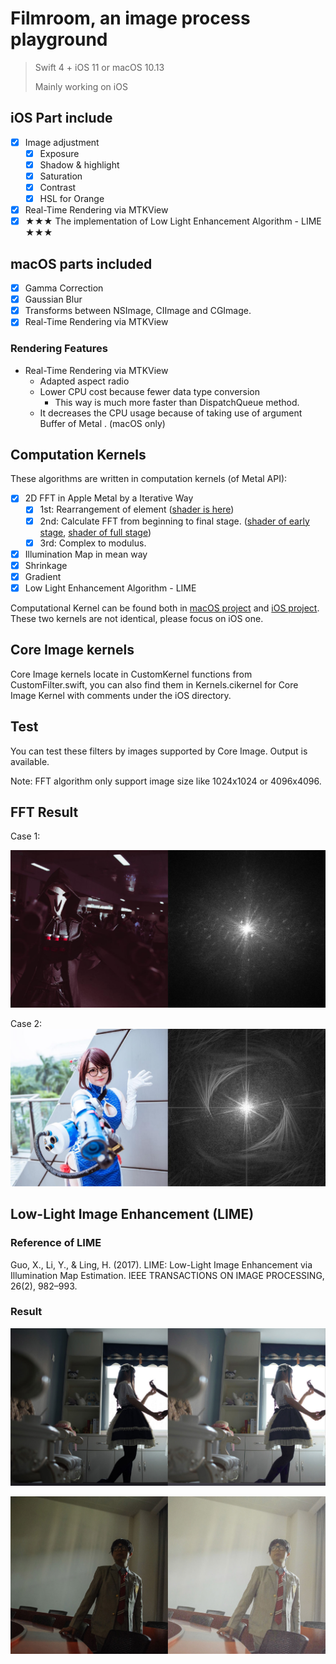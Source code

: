 # Filmroom, an image process playground

> 
> Swift 4 + iOS 11 or macOS 10.13
> 
> Mainly working on iOS


## iOS Part include

- [x] Image adjustment
	- [x] Exposure
	- [x] Shadow & highlight
	- [x] Saturation
	- [x] Contrast
	- [x] HSL for Orange
- [x] Real-Time Rendering via MTKView
- [x] ★★★ The implementation of Low Light Enhancement Algorithm - LIME ★★★ 

## macOS parts included

- [x] Gamma Correction
- [x] Gaussian Blur
- [x] Transforms between NSImage, CIImage and CGImage.
- [x] Real-Time Rendering via MTKView

### Rendering Features

- Real-Time Rendering via MTKView
	- Adapted aspect radio
	- Lower CPU cost because fewer data type conversion
		- This way is much more faster than DispatchQueue method.
	- It decreases the CPU usage because of taking use of argument Buffer of Metal . (macOS only)

## Computation Kernels

These algorithms are written in computation kernels (of Metal API):

- [x] 2D FFT in Apple Metal by a Iterative Way
	- [x] 1st: Rearrangement of element ([shader is here](https://github.com/UncleJerry/Filmroom/blob/master/iOS/Filmroom/Filters/ComputeKernel.metal#L21-L57))
	- [x] 2nd: Calculate FFT from beginning to final stage. ([shader of early stage](https://github.com/UncleJerry/Filmroom/blob/master/iOS/Filmroom/Filters/ComputeKernel.metal#L93), [shader of full stage](https://github.com/UncleJerry/Filmroom/blob/master/iOS/Filmroom/Filters/ComputeKernel.metal#L132))
	- [x] 3rd: Complex to modulus.
- [x] Illumination Map in mean way
- [x] Shrinkage
- [x] Gradient
- [x] Low Light Enhancement Algorithm - LIME

Computational Kernel can be found both in [macOS project](/macOS/Filmroom%20for%20Mac/Filters/ComputeKernel.metal) and [iOS project](iOS/Filmroom/Filters/ComputeKernel.metal). These two kernels are not identical, please focus on iOS one.

## Core Image kernels

Core Image kernels locate in CustomKernel functions from CustomFilter.swift, you can also find them in Kernels.cikernel for Core Image Kernel with comments under the iOS directory. 

## Test

You can test these filters by images supported by Core Image. Output is available.

Note: FFT algorithm only support image size like 1024x1024 or 4096x4096.

## FFT Result

Case 1:

![FFTcase1](/TestingCase/FFTcase1.jpg)

Case 2:
![FFTcase2](/TestingCase/FFTcase2.jpg)

## Low-Light Image Enhancement (LIME)

### Reference of LIME

Guo, X., Li, Y., & Ling, H. (2017). LIME: Low-Light Image Enhancement via Illumination Map Estimation. IEEE TRANSACTIONS ON IMAGE PROCESSING, 26(2), 982–993.

### Result


![LIMEcase1](/TestingCase/LIMEcase1.jpg)

![LIMEcase2](/TestingCase/LIMEcase2.jpg)
